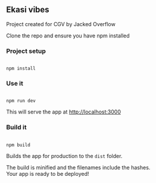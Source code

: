 ## Ekasi vibes

Project created for CGV by Jacked Overflow

Clone the repo and ensure you have npm installed

### Project setup

```

npm install

```

### Use it

```

npm run dev

```

This will serve the app at [http://localhost:3000](http://localhost:3000)

### Build it

```

npm build

```

Builds the app for production to the `dist` folder.<br>

The build is minified and the filenames include the hashes.<br>
Your app is ready to be deployed!

```

```

